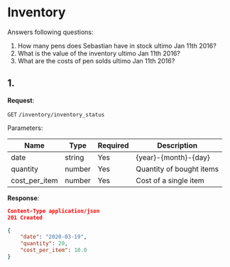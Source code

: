 # Inventory
Answers following questions:
1. How many pens does Sebastian have in stock ultimo Jan 11th 2016?
2. What is the value of the inventory ultimo Jan 11th 2016?
3. What are the costs of pen solds ultimo Jan 11th 2016?

## 1.

**Request**:

`GET` `/inventory/inventory_status`

Parameters:

Name           | Type   | Required  | Description
---------------|--------|-----------|------------
date           | string | Yes       | {year}-{month}-{day}
quantity       | number | Yes       | Quantity of bought items
cost_per_item  | number | Yes       | Cost of a single item

**Response**:

```json
Content-Type application/json
201 Created

{
    "date": "2020-03-19",
    "quantity": 20,
    "cost_per_item": 10.0
}
```